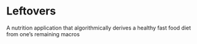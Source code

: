 # Leftovers
A nutrition application that algorithmically derives a healthy fast food diet from one’s remaining macros
